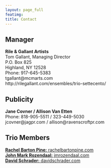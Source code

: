 ```yaml
---
layout: page_full
featimg:
title: Contact
---
```


## Manager

<div>
<strong>Rile & Gallant Artists</strong><br>
Tom Gallant, Managing Director<br>
P.O. Box 825<br>
Highland, NY 12528<br>
Phone: 917-645-5383<br>
<a>tgallant@mcmarts.com</a><br>
<a>http://rilegallant.com/ensembles/trio-settecento/</a>
</div>

## Publicity

<div>
<strong>Jane Covner / Allison Van Etten</strong><br>
Phone: 818-905-5511 / 323-449-5030<br>
<a>jcovner@jagpr.com</a> / <a>allison@ravenscroftpr.com</a>
</div>


## Trio Members

<div>
<a href="https://www.rachelbartonpine.com"><strong>Rachel Barton Pine:</strong> rachelbartonpine.com</a><br>
<a href="http://www.jmrozendaal.com/"><strong>John Mark Rozendaal:</strong> jmrozendaal.com</a><br>
<a href="http://www.davidschrader.com/"><strong>David Schrader:</strong> davidschrader.com</a>
</div>

